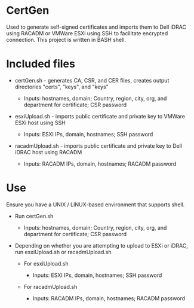 # CertGen
Used to generate self-signed certificates and imports them to Dell iDRAC using RACADM or VMWare ESXi using SSH to facilitate encrypted connection.
This project is written in BASH shell. 

# Included files
- certGen.sh - generates CA, CSR, and CER files, creates output directories "certs", "keys", and "keys"  
  - Inputs: hostnames, domain; Country, region, city, org, and department for certificate; CSR password

- esxiUpload.sh - imports public certificate and private key to VMWare ESXi host using SSH
  - Inputs: ESXI IPs, domain, hostnames; SSH password

- racadmUpload.sh - imports public certificate and private key to Dell iDRAC host using RACADM
  - Inputs: RACADM IPs, domain, hostnames; RACADM password
 
# Use
Ensure you have a UNIX / LINUX-based environment that supports shell.

- Run certGen.sh
  - Inputs: hostnames, domain; Country, region, city, org, and department for certificate; CSR password

- Depending on whether you are attempting to upload to ESXi or iDRAC, run esxiUpload.sh or racadmUpload.sh

  - For esxiUpload.sh
    - Inputs: ESXI IPs, domain, hostnames; SSH password
  
  - For racadmUpload.sh
    - Inputs: RACADM IPs, domain, hostnames; RACADM password
